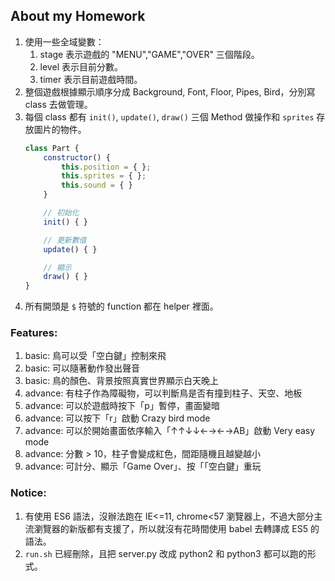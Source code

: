 ## About my Homework

1. 使用一些全域變數：
    1. stage 表示遊戲的 "MENU","GAME","OVER" 三個階段。
    2. level 表示目前分數。
    3. timer 表示目前遊戲時間。 
2. 整個遊戲根據顯示順序分成 Background, Font, Floor, Pipes, Bird，分別寫 class 去做管理。
3. 每個 class 都有 `init()`, `update()`, `draw()` 三個 Method 做操作和 `sprites` 存放圖片的物件。
    ```javascript
    class Part {
        constructor() {
            this.position = { };
            this.sprites = { };
            this.sound = { }
        }

        // 初始化
        init() { }

        // 更新數值
        update() { }

        // 顯示
        draw() { }
    }
    ```
4. 所有開頭是 `$` 符號的 function 都在 helper 裡面。

### Features: 
1. basic: 鳥可以受「空白鍵」控制來飛
2. basic: 可以隨著動作發出聲音
3. basic: 鳥的顏色、背景按照真實世界顯示白天晚上
4. advance: 有柱子作為障礙物，可以判斷鳥是否有撞到柱子、天空、地板
4. advance: 可以於遊戲時按下「p」暫停，畫面變暗
4. advance: 可以按下「r」啟動 Crazy bird mode
4. advance: 可以於開始畫面依序輸入「↑↑↓↓←→←→AB」啟動 Very easy mode
4. advance: 分數 > 10，柱子會變成紅色，間距隨機且越變越小
5. advance: 可計分、顯示「Game Over」、按「「空白鍵」重玩

### Notice:

1. 有使用 ES6 語法，沒辦法跑在 IE<=11, chrome<57 瀏覽器上，不過大部分主流瀏覽器的新版都有支援了，所以就沒有花時間使用 babel 去轉譯成 ES5 的語法。
2. `run.sh` 已經刪除，且把 server.py 改成 python2 和 python3 都可以跑的形式。
